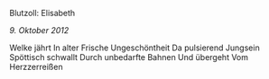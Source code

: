 Blutzoll: Elisabeth

_9. Oktober 2012_

Welke jährt
In alter Frische
Ungeschöntheit
Da pulsierend Jungsein
Spöttisch schwallt
Durch unbedarfte Bahnen
Und übergeht
Vom Herzzerreißen
